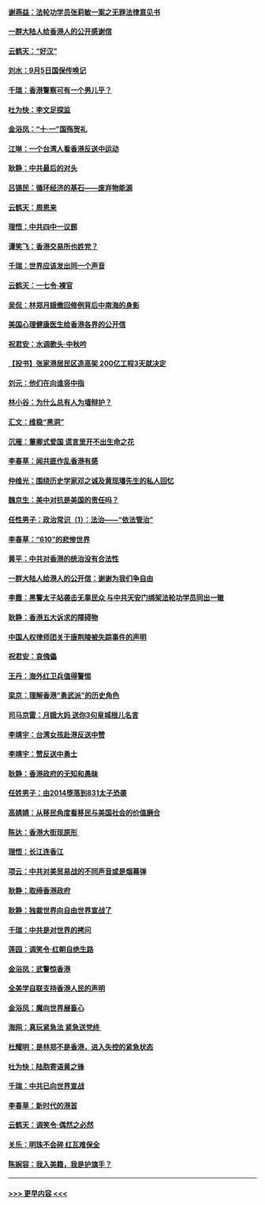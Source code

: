 #### [谢燕益：法轮功学员张莉敏一案之无罪法律意见书](../pages/nsc993/n11517600.md?t=09130711) 
#### [一群大陆人给香港人的公开感谢信](../pages/nsc993/n11514797.md?t=09130711) 
#### [云鹤天：“好汉”](../pages/nsc993/n11513536.md?t=09130711) 
#### [刘水：9月5日国保传唤记](../pages/nsc993/n11513460.md?t=09130711) 
#### [千瑞：香港警察可有一个男儿乎？](../pages/nsc993/n11513109.md?t=09130711) 
#### [吐为快：李文足探监](../pages/nsc993/n11509622.md?t=09130711) 
#### [金浴凤：“十‧一”国殇贺礼](../pages/nsc993/n11509593.md?t=09130711) 
#### [江琳：一个台湾人看香港反送中运动](../pages/nsc993/n11509211.md?t=09130711) 
#### [耿静：中共最后的对头](../pages/nsc993/n11508308.md?t=09130711) 
#### [吕锡民：循环经济的基石——废弃物能源](../pages/nsc993/n11508212.md?t=09130711) 
#### [云鹤天：周恩来](../pages/nsc993/n11508055.md?t=09130711) 
#### [理悟：中共四中一议题](../pages/nsc993/n11507782.md?t=09130711) 
#### [谭笑飞：香港交易所也姓党？](../pages/nsc993/n11507753.md?t=09130711) 
#### [千瑞：世界应该发出同一个声音](../pages/nsc993/n11507290.md?t=09130711) 
#### [云鹤天：一七令‧裸官](../pages/nsc993/n11507177.md?t=09130711) 
#### [吴侃：林郑月娥撤回修例背后中南海的身影](../pages/nsc993/n11506876.md?t=09130711) 
#### [美国心理健康医生给香港各界的公开信](../pages/nsc993/n11506809.md?t=09130711) 
#### [祝君安：水调歌头‧中秋吟](../pages/nsc993/n11506758.md?t=09130711) 
#### [【投书】张家港居民区造高架 200亿工程3天就决定](../pages/nsc993/n11506682.md?t=09130711) 
#### [刘元：他们在向谁竖中指](../pages/nsc993/n11505384.md?t=09130711) 
#### [林小谷：为什么总有人为墙辩护？](../pages/nsc993/n11505226.md?t=09130711) 
#### [汇文：维稳“黑洞”](../pages/nsc993/n11504347.md?t=09130711) 
#### [沉雁：董卿式爱国 谎言里开不出生命之花](../pages/nsc993/n11503215.md?t=09130711) 
#### [李春草：闻共匪作乱香港有感](../pages/nsc993/n11503072.md?t=09130711) 
#### [仲维光：围绕历史学家邓之诚及黄现璠先生的私人回忆](../pages/nsc993/n11501330.md?t=09130711) 
#### [魏京生：美中对抗是美国的责任吗？](../pages/nsc993/n11500723.md?t=09130711) 
#### [任性男子：政治常识（1）：法治——“依法管治”](../pages/nsc993/n11500791.md?t=09130711) 
#### [李春草：“610”的悲惨世界](../pages/nsc993/n11501141.md?t=09130711) 
#### [黄平：中共对香港的统治没有合法性](../pages/nsc993/n11499473.md?t=09130711) 
#### [一群大陆人给港人的公开信：谢谢为我们争自由](../pages/nsc993/n11500402.md?t=09130711) 
#### [李霞：黑警太子站袭击无辜民众 与中共天安门绑架法轮功学员同出一辙](../pages/nsc993/n11499805.md?t=09130711) 
#### [耿静：香港五大诉求的障碍物](../pages/nsc993/n11497578.md?t=09130711) 
#### [中国人权律师团关于唐荆陵被失踪事件的声明](../pages/nsc993/n11500014.md?t=09130711) 
#### [祝君安：哀傀儡](../pages/nsc993/n11499776.md?t=09130711) 
#### [王丹：海外红卫兵值得警惕](../pages/nsc993/n11498138.md?t=09130711) 
#### [梁京：理解香港“勇武派”的历史角色](../pages/nsc993/n11498006.md?t=09130711) 
#### [司马京雷：月娥大妈  送你3句皇城根儿名言](../pages/nsc993/n11497885.md?t=09130711) 
#### [李靖宇：台湾女孩赴港反送中赞](../pages/nsc993/n11497721.md?t=09130711) 
#### [李靖宇：赞反送中勇士](../pages/nsc993/n11497452.md?t=09130711) 
#### [耿静：香港政府的无知和愚昧](../pages/nsc993/n11494238.md?t=09130711) 
#### [任姓男子：由2014堕落到831太子恐袭](../pages/nsc993/n11496683.md?t=09130711) 
#### [高婧婧：从移民角度看移民与美国社会的价值磨合](../pages/nsc993/n11495757.md?t=09130711) 
#### [陈达：香港大街现原形 ](../pages/nsc993/n11495441.md?t=09130711) 
#### [理悟：长江连香江](../pages/nsc993/n11495377.md?t=09130711) 
#### [项云：中共对美贸易战的不同声音或是烟幕弹](../pages/nsc993/n11494929.md?t=09130711) 
#### [耿静：取缔香港政府](../pages/nsc993/n11494218.md?t=09130711) 
#### [耿静：独裁世界向自由世界宣战了](../pages/nsc993/n11494190.md?t=09130711) 
#### [千瑞：中共是对世界的拷问](../pages/nsc993/n11493021.md?t=09130711) 
#### [莲园：调笑令‧红朝自绝生路](../pages/nsc993/n11493011.md?t=09130711) 
#### [金浴凤：武警惊香港](../pages/nsc993/n11492994.md?t=09130711) 
#### [全美学自联支持香港人民的声明](../pages/nsc993/n11492630.md?t=09130711) 
#### [金浴凤：魔向世界展畜心](../pages/nsc993/n11492599.md?t=09130711) 
#### [海网：真玩紧急法 紧急送党终 ](../pages/nsc993/n11492535.md?t=09130711) 
#### [杜耀明：是林郑不是香港，进入失控的紧急状态](../pages/nsc993/n11491420.md?t=09130711) 
#### [吐为快：陆胞寄语黄之锋](../pages/nsc993/n11491117.md?t=09130711) 
#### [千瑞：中共已向世界宣战](../pages/nsc993/n11490123.md?t=09130711) 
#### [李春草：新时代的港首](../pages/nsc993/n11489864.md?t=09130711) 
#### [云鹤天：调笑令·偶然之必然](../pages/nsc993/n11489701.md?t=09130711) 
#### [关乐：明珠不会碎 红瓦难保全](../pages/nsc993/n11489647.md?t=09130711) 
#### [陈婉容：我入美籍，我是护旗手？](../pages/nsc993/n11487908.md?t=09130711) 

----
#### [ >>> 更早内容 <<< ](../indexes/nsc993-earlier.md)
